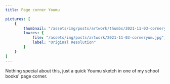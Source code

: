 ```yaml
---
title: Page corner Youmu

pictures: [
	{
		thumbnail: "/assets/img/posts/artwork/thumbs/2021-11-03-corneryum.jpg",
		lowres: {
			file: "/assets/img/posts/artwork/2021-11-03-corneryum.jpg",
			label: "Original Resolution"
		}
	}
]
---
```

Nothing special about this, just a quick Youmu sketch in one of my school books' page corner.
